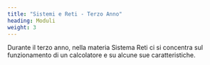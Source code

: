 ```yaml
---
title: "Sistemi e Reti - Terzo Anno"
heading: Moduli
weight: 3
---
```


Durante il terzo anno, nella materia Sistema Reti ci si concentra sul
funzionamento di un calcolatore e su alcune sue caratteristiche.